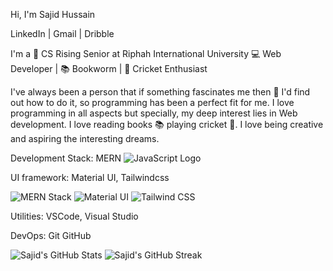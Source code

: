
Hi, I'm Sajid Hussain 

LinkedIn | Gmail | Dribble 

I'm a 🚀 CS Rising Senior at Riphah International University 💻 Web Developer | 📚 Bookworm | 🏏 Cricket Enthusiast

I've always been a person that if something fascinates me then 🔎 I'd find out how to do it, so programming has been a perfect fit for me. I love programming in all aspects but specially, my deep interest lies in Web development. I love reading books 📚 playing cricket 🏏. I love being creative and aspiring the interesting dreams.

Development Stack: 
MERN 
![JavaScript Logo](https://raw.githubusercontent.com/Sajidhussain1234/images/main/JS-logo.svg)

UI framework:
Material UI, Tailwindcss

![MERN Stack](https://raw.githubusercontent.com/sajidhussain/mern-stack-logo/master/mern-stack-logo.svg)
![Material UI](https://material-ui.com/static/logo_raw.svg)
![Tailwind CSS](https://tailwindcss.com/_next/static/media/icon-square-512.5f6d52d7356784e267c54dbb4f63bc22.png)

Utilities:
VSCode, Visual Studio

DevOps:
Git GitHub

![Sajid's GitHub Stats](https://github-readme-stats.vercel.app/api?username=sajidhussain) ![Sajid's GitHub Streak](https://github-readme-streak-stats.herokuapp.com/?user=sajidhussain)

